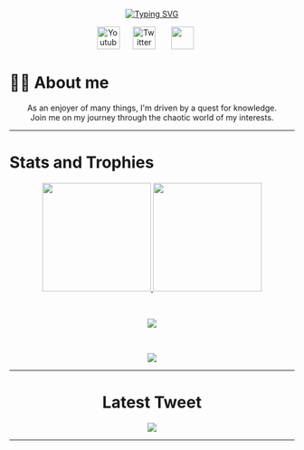 <!--Heading matrix-->



<!--##############################################################################################################################################################-->

<!-- Readme typing SVg- https://git.io/typing-svg -->
<!-- Koodos to DenverCoder1-->

<p align="Center">
<a href="https://git.io/typing-svg"><img src="https://readme-typing-svg.demolab.com?font=Fira+Code&pause=3000&color=0BF700&center=true&width=500&lines=Millitarychest;Stupid+things+done+good+enough" alt="Typing SVG" /></a>
  </p>

<!--##############################################################################################################################################################-->

<!--Social Media-->
<!--Icons from https://www.iconfinder.com/-->
<p align="center">
<a href="https://www.youtube.com/@millitarychest"><img width="40px" alt="Youtube" title="Youtube" src="https://www.iconsdb.com/icons/preview/green/youtube-3-xxl.png"/></a>&#8287;&#8287;&#8287;&#8287;&#8287;
<a href="https://twitter.com/Millitarychest"><img width="40px" alt="Twitter" title="Twitter" src="https://www.iconsdb.com/icons/preview/green/twitter-3-xxl.png"/></a>
  &#8287;&#8287;&#8287;&#8287;&#8287;
<a href="https://discord.com/users/223143556770955273" alt="Discord" title="Discord"><img width="40px" src="https://www.iconsdb.com/icons/preview/green/discord-xxl.png"/></a> &#8287;&#8287;&#8287;&#8287;&#8287;  



</p>

<!--##############################################################################################################################################################-->

<!--About me section- generated using CHATRGPT-->
<h1>🙋‍♂️ About me</h1>
<p align="center">
As an enjoyer of many things, I'm driven by a quest for knowledge. <br>
Join me on my journey through the chaotic world of my interests.
</p>
<hr>
<!--##############################################################################################################################################################-->

<!--Achivemnts

<details>
  <summary><h1>🏆 Achievements</h1></summary>
  <hr>

  <a href="https://app.hackthebox.com/profile/1252668" title="Hack the box" style="color: inherit; text-decoration: none;">

  <hr><h3>&nbsp;&nbsp;&nbsp;&nbsp;<img width=20px src="https://static-00.iconduck.com/assets.00/hack-the-box-icon-512x512-pokr8xc5.png"> Hack The Box</h3>
  <blockquote><p>See some of my most noteworthy achievements on the Hack The Box platform.</p></blockquote>
  <br><table align="center">
    <tr align="center">
      <th><b>Personal Best Rank</b></th>
      <th><b>Final Score</b></th>
      <th><b>Users Owns</b></th>
      <th><b>Systems Own</b></th>
      <th><b>Rank Type</b></th>
    </tr>
    <tr align="center">
      <td>438</td>
      <td>240</td>
      <td>18</td>
      <td>14</td>
      <td>Pro Hacker</td>
    </tr>
  </table>
  <p>

  </p>
  </a>


  <a href="https://play.picoctf.org/users/Millitarychest" title="PicoCTF" style="color: inherit; text-decoration: none;">
  <hr><h3>&nbsp;&nbsp;&nbsp;&nbsp;<img width=55px src="https://play.picoctf.org/static/media/picoctf-logo-horizontal-white.17fdf0dcdef08dc3396a195b95e3bc29.svg"> PicoCTF</h3>
  <blockquote><p>Check out some of my accomplishments on PicoCTF.</p></blockquote>
 <br><table align="center">
    <tr align="center">
      <th><b>Gym Score</b></th>
      <th><b>Challenges Solved</b></th>
      </tr>
    <tr align="center">
      <td>60</td>
      <td>5</td>
    </tr>
  </table>
  <p>
 </p>
  </a>

  </details>
<hr>
<!--#####################################################################################################################################################################################-->

<h1>Stats and Trophies</h1>

<p align="center">
<a href="https://github.com/DuseTrive">
  <img src="https://github-readme-stats.vercel.app/api?username=Millitarychest&theme=midnight-purple&hide_border=false&include_all_commits=true&count_private=true"height="192px">
  <img src="https://github-readme-stats.vercel.app/api/top-langs/?username=Millitarychest&theme=midnight-purple&hide_border=false&include_all_commits=true&count_private=true&layout=compact" height="192px">
</a></p>
<br>

<p align="center"><img src="https://github-profile-trophy.vercel.app/?username=Millitarychest&theme=tokyonight&no-frame=false&no-bg=false&margin-w=4"></p>
<br>
<p align="center"><img src="https://www.hackthebox.com/badge/image/1252668"></p>
<hr>
<!--###########################################################################################################################################################-->

<!--Koodoss to https://github.com/VishwaGauravIn/github-twitter-card-embed-->


<h1 align="center">Latest Tweet</h1> 
<p align="center">
<a href="https://twitter.com/Millitarychest"><img src="https://gtce.itsvg.in/api?username=Millitarychest&theme=transparent&response=true&border=true&time=false&icon=hashtag"/></a>
</p> </a>
<hr>
